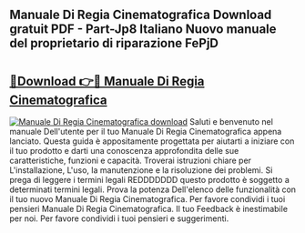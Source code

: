## Manuale Di Regia Cinematografica Download gratuit PDF - Part-Jp8 Italiano Nuovo manuale del proprietario di riparazione FePjD

# <h2><a href="http://dfbgpv.blite.top/?on=Manuale+Di+Regia+Cinematografica">🔗Download 👉🔴 Manuale Di Regia Cinematografica</a></h2>

[![Manuale Di Regia Cinematografica download](https://i.imgur.com/lujVjoI.png)](http://dfbgpv.blite.top/?on=Manuale+Di+Regia+Cinematografica)
Saluti e benvenuto nel manuale Dell'utente per il tuo Manuale Di Regia Cinematografica appena lanciato. Questa guida è appositamente progettata per aiutarti a iniziare con il tuo prodotto e darti una conoscenza approfondita delle sue caratteristiche, funzioni e capacità. Troverai istruzioni chiare per L'installazione, L'uso, la manutenzione e la risoluzione dei problemi. Si prega di leggere i termini legali REDDDDDDD questo prodotto è soggetto a determinati termini legali. Prova la potenza Dell'elenco delle funzionalità con il tuo nuovo Manuale Di Regia Cinematografica. Per favore condividi i tuoi pensieri Manuale Di Regia Cinematografica. Il tuo Feedback è inestimabile per noi. Per favore condividi i tuoi pensieri e suggerimenti.
